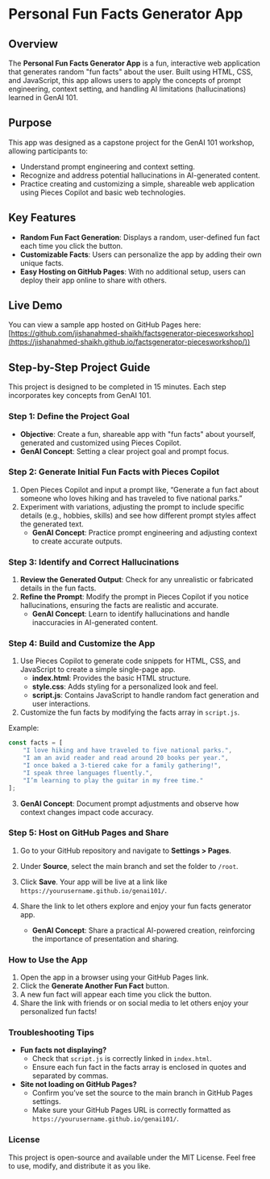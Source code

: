 # Personal Fun Facts Generator App

## Overview
The **Personal Fun Facts Generator App** is a fun, interactive web application that generates random "fun facts" about the user. Built using HTML, CSS, and JavaScript, this app allows users to apply the concepts of prompt engineering, context setting, and handling AI limitations (hallucinations) learned in GenAI 101.

## Purpose
This app was designed as a capstone project for the GenAI 101 workshop, allowing participants to:

- Understand prompt engineering and context setting.
- Recognize and address potential hallucinations in AI-generated content.
- Practice creating and customizing a simple, shareable web application using Pieces Copilot and basic web technologies.

## Key Features
- **Random Fun Fact Generation**: Displays a random, user-defined fun fact each time you click the button.
- **Customizable Facts**: Users can personalize the app by adding their own unique facts.
- **Easy Hosting on GitHub Pages**: With no additional setup, users can deploy their app online to share with others.

## Live Demo
You can view a sample app hosted on GitHub Pages here: [https://github.com/jishanahmed-shaikh/factsgenerator-piecesworkshop](https://jishanahmed-shaikh.github.io/factsgenerator-piecesworkshop/))  

## Step-by-Step Project Guide
This project is designed to be completed in 15 minutes. Each step incorporates key concepts from GenAI 101.

### Step 1: Define the Project Goal 
- **Objective**: Create a fun, shareable app with "fun facts" about yourself, generated and customized using Pieces Copilot.
- **GenAI Concept**: Setting a clear project goal and prompt focus.

### Step 2: Generate Initial Fun Facts with Pieces Copilot
1. Open Pieces Copilot and input a prompt like, “Generate a fun fact about someone who loves hiking and has traveled to five national parks.”
2. Experiment with variations, adjusting the prompt to include specific details (e.g., hobbies, skills) and see how different prompt styles affect the generated text.
   - **GenAI Concept**: Practice prompt engineering and adjusting context to create accurate outputs.

### Step 3: Identify and Correct Hallucinations
1. **Review the Generated Output**: Check for any unrealistic or fabricated details in the fun facts.
2. **Refine the Prompt**: Modify the prompt in Pieces Copilot if you notice hallucinations, ensuring the facts are realistic and accurate.
   - **GenAI Concept**: Learn to identify hallucinations and handle inaccuracies in AI-generated content.
  
### Step 4: Build and Customize the App 
1. Use Pieces Copilot to generate code snippets for HTML, CSS, and JavaScript to create a simple single-page app.
   - **index.html**: Provides the basic HTML structure.
   - **style.css**: Adds styling for a personalized look and feel.
   - **script.js**: Contains JavaScript to handle random fact generation and user interactions.
2. Customize the fun facts by modifying the facts array in `script.js`.

Example:
```javascript
const facts = [
    "I love hiking and have traveled to five national parks.",
    "I am an avid reader and read around 20 books per year.",
    "I once baked a 3-tiered cake for a family gathering!",
    "I speak three languages fluently.",
    "I’m learning to play the guitar in my free time."
];
```
3. **GenAI Concept**: Document prompt adjustments and observe how context changes impact code accuracy.

### Step 5: Host on GitHub Pages and Share
1. Go to your GitHub repository and navigate to **Settings > Pages**.
2. Under **Source**, select the main branch and set the folder to `/root`.
3. Click **Save**. Your app will be live at a link like `https://yourusername.github.io/genai101/`.
4. Share the link to let others explore and enjoy your fun facts generator app.

   - **GenAI Concept**: Share a practical AI-powered creation, reinforcing the importance of presentation and sharing.

### How to Use the App
1. Open the app in a browser using your GitHub Pages link.
2. Click the **Generate Another Fun Fact** button.
3. A new fun fact will appear each time you click the button.
4. Share the link with friends or on social media to let others enjoy your personalized fun facts!

### Troubleshooting Tips
- **Fun facts not displaying?**
  - Check that `script.js` is correctly linked in `index.html`.
  - Ensure each fun fact in the facts array is enclosed in quotes and separated by commas.
- **Site not loading on GitHub Pages?**
  - Confirm you’ve set the source to the main branch in GitHub Pages settings.
  - Make sure your GitHub Pages URL is correctly formatted as `https://yourusername.github.io/genai101/`.

### License
This project is open-source and available under the MIT License. Feel free to use, modify, and distribute it as you like.
